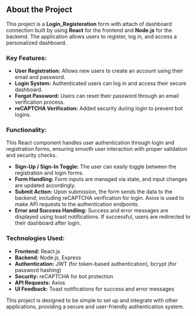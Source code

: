 ## About the Project

This project is a **Login_Registeration** form with attach of dashboard connection built by using **React** for the frontend and **Node.js** for the backend. The application allows users to register, log in, and access a personalized dashboard.

### Key Features:
- **User Registration:** Allows new users to create an account using their email and password.
- **Login System:** Authenticated users can log in and access their secure dashboard.
- **Forgot Password:** Users can reset their password through an email verification process.
- **reCAPTCHA Verification:** Added security during login to prevent bot logins.

### Functionality:
This React component handles user authentication through login and registration forms, ensuring smooth user interaction with proper validation and security checks.

- **Sign-Up / Sign-In Toggle:** The user can easily toggle between the registration and login forms.
- **Form Handling:** Form inputs are managed via state, and input changes are updated accordingly.
- **Submit Action:** Upon submission, the form sends the data to the backend, including reCAPTCHA verification for login. Axios is used to make API requests to the authentication endpoints.
- **Error and Success Handling:** Success and error messages are displayed using toast notifications. If successful, users are redirected to their dashboard after login.

### Technologies Used:
- **Frontend:** React.js
- **Backend:** Node.js, Express
- **Authentication:** JWT (for token-based authentication), bcrypt (for password hashing)
- **Security:** reCAPTCHA for bot protection
- **API Requests:** Axios
- **UI Feedback:** Toast notifications for success and error messages

This project is designed to be simple to set up and integrate with other applications, providing a secure and user-friendly authentication system.
